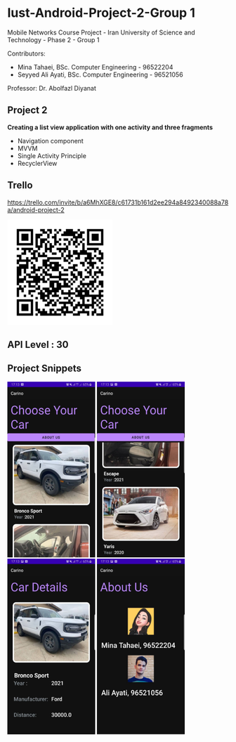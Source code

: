 # Iust-Android-Project-2-Group 1
Mobile Networks Course Project - Iran University of Science and Technology - Phase 2 - Group 1

Contributors:
* Mina Tahaei, BSc. Computer Engineering - 96522204
* Seyyed Ali Ayati, BSc. Computer Engineering - 96521056

Professor: Dr. Abolfazl Diyanat

## Project 2
**Creating a list view application with one activity and three fragments**
* Navigation component 
* MVVM
* Single Activity Principle 
* RecyclerView  

## Trello
https://trello.com/invite/b/a6MhXGE8/c61731b161d2ee294a8492340088a78a/android-project-2

<p>
    <img src="trello-board.png" width="240" height="240" />
</p>

## API Level : 30

## Project Snippets
<img src="/Snippets/1.jpg" width="200" height="400" />
<img src="/Snippets/2.jpg" width="200" height="400"/>
<img src="/Snippets/3.jpg" width="200" height="400"/>
<img src="/Snippets/4.jpg" width="200" height="400"/>
